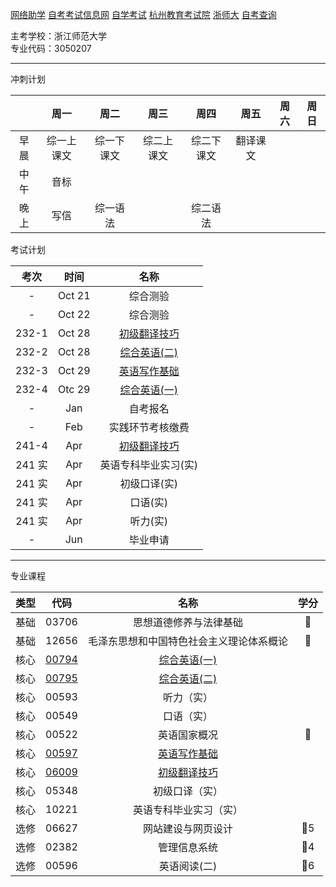 [网络助学](https://zhejiang.zikao365.com)
[自考考试信息网](https://zk.zjzs.net/)
[自学考试](https://www.zjzs.net/moban/index/2c9081f061d15b160161d1661f040016_tree.html)
[杭州教育考试院](http://www.hzjyksy.cn/)
[浙师大](http://j.zjnu.edu.cn/910/list.htm)
[自考查询](http://61.175.196.157/zkcxController.do?list)

主考学校：浙江师范大学<br/>
专业代码：3050207

<a-countdown name="自考" date="2023-10-28" type="week"></a-countdown>

<a-remind message="综合测验" start="2023-10-16" end="2023-10-27"></a-remind>
<a-remind message="自考报名" start="2023-1-1" end="2023-1-31"></a-remind>
<a-remind message="实践环节考核缴费" start="2023-2-1" end="2023-2-28"></a-remind>

---

冲刺计划

|      |    周一    |    周二    |    周三    |    周四    |   周五   | 周六 | 周日 |
| :--: | :--------: | :--------: | :--------: | :--------: | :------: | :--: | :--: |
| 早晨 | 综一上课文 | 综一下课文 | 综二上课文 | 综二下课文 | 翻译课文 |      |      |
| 中午 |    音标    |            |            |            |          |      |      |
| 晚上 |    写信    |  综一语法  |            |  综二语法  |          |      |      |

考试计划

|  考次  |  时间  |           名称           |
| :----: | :----: | :----------------------: |
|   -    | Oct 21 |         综合测验         |
|   -    | Oct 22 |         综合测验         |
| 232-1  | Oct 28 | [初级翻译技巧](06009.md) |
| 232-2  | Oct 28 | [综合英语(二)](00795.md) |
| 232-3  | Oct 29 | [英语写作基础](00597.md) |
| 232-4  | Otc 29 | [综合英语(一)](00794.md) |
|   -    |  Jan   |         自考报名         |
|   -    |  Feb   |     实践环节考核缴费     |
| 241-4  |  Apr   | [初级翻译技巧](06009.md) |
| 241 实 |  Apr   |   英语专科毕业实习(实)   |
| 241 实 |  Apr   |       初级口译(实)       |
| 241 实 |  Apr   |         口语(实)         |
| 241 实 |  Apr   |         听力(实)         |
|   -    |  Jun   |         毕业申请         |

---

专业课程

| 类型 |       代码        |                   名称                   | 学分 |
| :--: | :---------------: | :--------------------------------------: | :--: |
| 基础 |       03706       |          思想道德修养与法律基础          |  🥇  |
| 基础 |       12656       | 毛泽东思想和中国特色社会主义理论体系概论 |  🥇  |
| 核心 | [00794](00794.md) |         [综合英语(一)](00794.md)         |      |
| 核心 | [00795](00795.md) |         [综合英语(二)](00795.md)         |      |
| 核心 |       00593       |                听力（实）                |      |
| 核心 |       00549       |                口语（实）                |      |
| 核心 |       00522       |               英语国家概况               |  🥇  |
| 核心 | [00597](00597.md) |         [英语写作基础](00597.md)         |      |
| 核心 | [06009](06009.md) |         [初级翻译技巧](06009.md)         |      |
| 核心 |       05348       |              初级口译（实）              |      |
| 核心 |       10221       |          英语专科毕业实习（实）          |      |
| 选修 |       06627       |            网站建设与网页设计            | 🥇5  |
| 选修 |       02382       |               管理信息系统               | 🥇4  |
| 选修 |       00596       |               英语阅读(二)               | 🥇6  |
